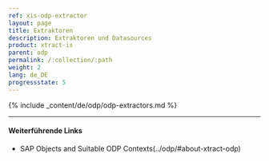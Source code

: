 ```yaml
---
ref: xis-odp-extractor
layout: page
title: Extraktoren
description: Extraktoren und Datasources
product: xtract-is
parent: odp
permalink: /:collection/:path
weight: 2
lang: de_DE
progressstate: 5
---
```

{% include _content/de/odp/odp-extractors.md %} 

****
#### Weiterführende Links
- SAP Objects and Suitable ODP Contexts(../odp/#about-xtract-odp)